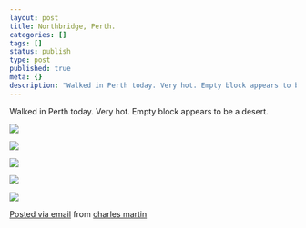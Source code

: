 ```yaml
---
layout: post
title: Northbridge, Perth.
categories: []
tags: []
status: publish
type: post
published: true
meta: {}
description: "Walked in Perth today. Very hot. Empty block appears to be a desert. Posted via email from charles martin"
---
```


Walked in Perth today. Very hot. Empty block appears to be a desert. 


![]({{site.baseurl}}/assets/posterous/charlesmartin/09/20100925-northbridgeperth1.jpg)

![]({{site.baseurl}}/assets/posterous/charlesmartin/09/20100925-northbridgeperth2.jpg)

![]({{site.baseurl}}/assets/posterous/charlesmartin/09/20100925-northbridgeperth3.jpg)

![]({{site.baseurl}}/assets/posterous/charlesmartin/09/20100925-northbridgeperth4.jpg)

![]({{site.baseurl}}/assets/posterous/charlesmartin/09/20100925-northbridgeperth5.jpg)


[Posted via email](http://posterous.com)  from 
[charles martin](http://charlesmartin.posterous.com/northbridge-perth)
